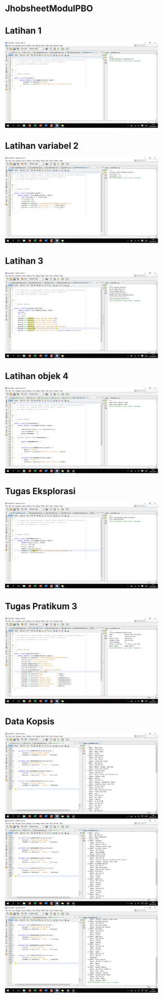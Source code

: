 # JhobsheetModulPBO
# Latihan 1
![Alt text](https://github.com/arfinadevi28/JhobsheetModulPBO/blob/master/Screenshot%20(94).png)
# Latihan variabel 2
![Alt text](https://github.com/arfinadevi28/JhobsheetModulPBO/blob/master/Screenshot%20(95).png)
# Latihan 3
![Alt text](https://github.com/arfinadevi28/JhobsheetModulPBO/blob/master/Screenshot%20(96).png)
# Latihan objek 4
![Alt text](https://github.com/arfinadevi28/JhobsheetModulPBO/blob/master/Screenshot%20(100).png)
# Tugas Eksplorasi
![Alt text](https://github.com/arfinadevi28/JhobsheetModulPBO/blob/master/Screenshot%20(98).png)
# Tugas Pratikum 3
![Alt text](https://github.com/arfinadevi28/JhobsheetModulPBO/blob/master/Screenshot%20(99).png)
# Data Kopsis
![Alt text](https://github.com/arfinadevi28/JhobsheetModulPBO/blob/master/Screenshot%20(101).png)
![Alt text](https://github.com/arfinadevi28/JhobsheetModulPBO/blob/master/Screenshot%20(102).png)
![Alt text](https://github.com/arfinadevi28/JhobsheetModulPBO/blob/master/Screenshot%20(103).png)
